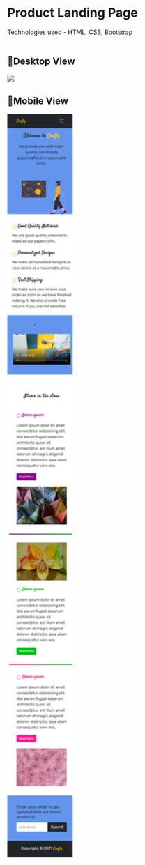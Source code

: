 # Product Landing Page

Technologies used - HTML, CSS, Bootstrap<br><br>

## 🔷Desktop View<br>

<img src="/ss/Image 2.png" width="400px" Height="auto">

## 🔷Mobile View<br>

<img src="/ss/MV.png" width="150px" Height="auto">
